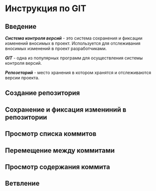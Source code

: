 # **Инструкция по GIT**
## Введение

_**Система контроля версий**_ - это система сохранения и фиксации изменений вносимых в проект. Используется для отслеживания вносимых изменений в проект разработчиками. 

_**GIT**_ - одна из популярных программ для осуществления системы контроля версий. 

_**Репозеторий**_ - место хранения в котором хранятся и отслеживаются версии проекта.

## Cоздание репозитория


## Сохранение и фиксация измениний в репозитории 


## Просмотр списка коммитов


## Перемещение между коммитами


## Просмотр содержания коммита


## Ветвление 

